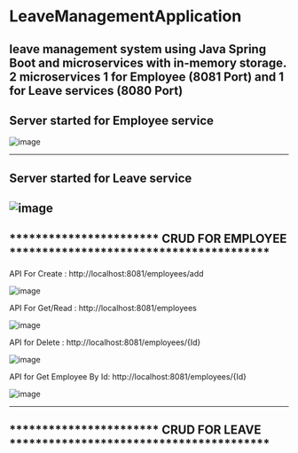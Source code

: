 ﻿# LeaveManagementApplication
leave management system using Java Spring Boot and microservices with in-memory storage.
2 microservices 1 for Employee (8081 Port) and 1 for Leave services (8080 Port)
-------------------------------------------------------------------------------------
Server started for Employee service
---------------------------------------------------------------------------
![image](https://github.com/user-attachments/assets/e71ee188-df8d-460b-b3d5-65cfefd9aba6)

-------------------------------------------------------------------------------------
Server started for Leave service
-------------------------------------------------------------------------------------
![image](https://github.com/user-attachments/assets/c445e632-1bab-4d3b-ad3d-6443f6708cfc)
-------------------------------------------------------------------------------------
***********************  CRUD FOR EMPLOYEE ****************************************
------------------------------------------------------------------------------------
API For Create : http://localhost:8081/employees/add

![image](https://github.com/user-attachments/assets/5c107920-0d0d-450f-b8ef-783be36f06d8)

API For Get/Read : http://localhost:8081/employees

![image](https://github.com/user-attachments/assets/bc991f54-5428-42d5-9ed4-301de1bfc989)

API for Delete :  http://localhost:8081/employees/{Id}

![image](https://github.com/user-attachments/assets/3ed97536-c845-4261-87f5-fcd44e7acc55)

API for Get Employee By Id: http://localhost:8081/employees/{Id}

![image](https://github.com/user-attachments/assets/92bdcb21-bfa4-4a34-925e-d83a4b774413)

-------------------------------------------------------------------------------------
***********************  CRUD FOR LEAVE ****************************************
------------------------------------------------------------------------------------










